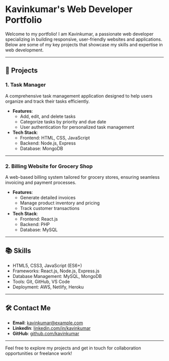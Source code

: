 # Kavinkumar's Web Developer Portfolio

Welcome to my portfolio! I am Kavinkumar, a passionate web developer specializing in building responsive, user-friendly websites and applications. Below are some of my key projects that showcase my skills and expertise in web development.

---

## 📌 Projects

### 1. **Task Manager**
A comprehensive task management application designed to help users organize and track their tasks efficiently.

- **Features**:
  - Add, edit, and delete tasks
  - Categorize tasks by priority and due date
  - User authentication for personalized task management
- **Tech Stack**:
  - Frontend: HTML, CSS, JavaScript
  - Backend: Node.js, Express
  - Database: MongoDB

---

### 2. **Billing Website for Grocery Shop**
A web-based billing system tailored for grocery stores, ensuring seamless invoicing and payment processes.

- **Features**:
  - Generate detailed invoices
  - Manage product inventory and pricing
  - Track customer transactions
- **Tech Stack**:
  - Frontend: React.js
  - Backend: PHP
  - Database: MySQL

---

## 📚 Skills

- HTML5, CSS3, JavaScript (ES6+)
- Frameworks: React.js, Node.js, Express.js
- Database Management: MySQL, MongoDB
- Tools: Git, GitHub, VS Code
- Deployment: AWS, Netlify, Heroku

---

## 🛠️ Contact Me

- **Email**: kavinkumar@example.com  
- **LinkedIn**: [linkedin.com/in/kavinkumar](https://linkedin.com/in/kavinkumar)  
- **GitHub**: [github.com/kavinkumar](https://github.com/kavinkumar)

---

Feel free to explore my projects and get in touch for collaboration opportunities or freelance work!
